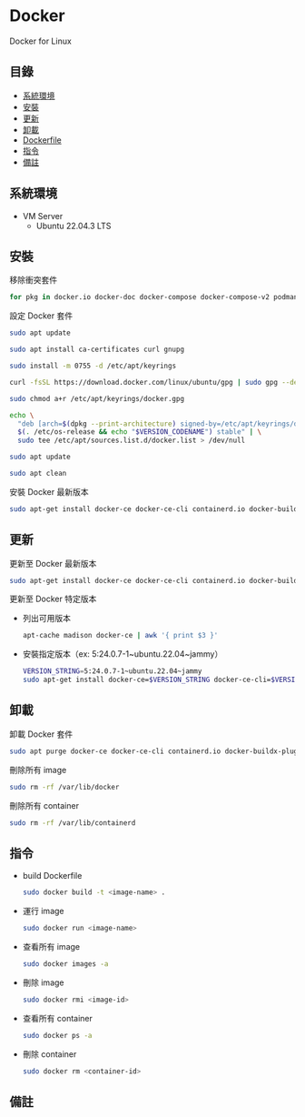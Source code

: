# Docker
Docker for Linux

## 目錄
- [系統環境](#系統環境)
- [安裝](#安裝)
- [更新](#更新)
- [卸載](#卸載)
- [Dockerfile](Dockerfile)
- [指令](#指令)
- [備註](#備註)

## 系統環境
- VM Server
    - Ubuntu 22.04.3 LTS

## 安裝
移除衝突套件
```bash
for pkg in docker.io docker-doc docker-compose docker-compose-v2 podman-docker containerd runc; do sudo apt-get remove $pkg; done
```
設定 Docker 套件
```bash
sudo apt update
```
```bash
sudo apt install ca-certificates curl gnupg
```
```bash
sudo install -m 0755 -d /etc/apt/keyrings
```
```bash
curl -fsSL https://download.docker.com/linux/ubuntu/gpg | sudo gpg --dearmor -o /etc/apt/keyrings/docker.gpg
```
```bash
sudo chmod a+r /etc/apt/keyrings/docker.gpg
```
```bash
echo \
  "deb [arch=$(dpkg --print-architecture) signed-by=/etc/apt/keyrings/docker.gpg] https://download.docker.com/linux/ubuntu \
  $(. /etc/os-release && echo "$VERSION_CODENAME") stable" | \
  sudo tee /etc/apt/sources.list.d/docker.list > /dev/null
```
```bash
sudo apt update
```
```bash
sudo apt clean
```
安裝 Docker 最新版本
```bash
sudo apt-get install docker-ce docker-ce-cli containerd.io docker-buildx-plugin docker-compose-plugin
```

## 更新
更新至 Docker 最新版本
```bash
sudo apt-get install docker-ce docker-ce-cli containerd.io docker-buildx-plugin docker-compose-plugin
```
更新至 Docker 特定版本
- 列出可用版本
    ```bash
    apt-cache madison docker-ce | awk '{ print $3 }'
    ```
- 安裝指定版本（ex: 5:24.0.7-1~ubuntu.22.04~jammy）
    ```bash
    VERSION_STRING=5:24.0.7-1~ubuntu.22.04~jammy
    sudo apt-get install docker-ce=$VERSION_STRING docker-ce-cli=$VERSION_STRING containerd.io docker-buildx-plugin docker-compose-plugin
    ```

## 卸載
卸載 Docker 套件
```bash
sudo apt purge docker-ce docker-ce-cli containerd.io docker-buildx-plugin docker-compose-plugin docker-ce-rootless-extras
```
刪除所有 image
```bash
sudo rm -rf /var/lib/docker
```
刪除所有 container
```bash
sudo rm -rf /var/lib/containerd
```

## 指令
- build Dockerfile
    ```bash
    sudo docker build -t <image-name> .
    ```
- 運行 image
    ```bash
    sudo docker run <image-name>
    ```
- 查看所有 image
    ```bash
    sudo docker images -a
    ```
- 刪除 image
    ```bash
    sudo docker rmi <image-id>
    ```
- 查看所有 container
    ```bash
    sudo docker ps -a
    ```
- 刪除 container
    ```bash
    sudo docker rm <container-id>
    ```

## 備註